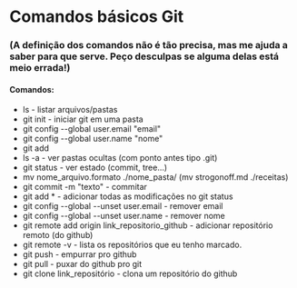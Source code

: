 # Comandos básicos Git
### (A definição dos comandos não é tão precisa, mas me ajuda a saber para que serve. Peço desculpas se alguma delas está meio errada!)

#### Comandos:
- ls - listar arquivos/pastas
- git init - iniciar git em uma pasta
- git config --global user.email "email"
- git config --global user.name "nome"
- git add
- ls -a - ver pastas ocultas (com ponto antes tipo .git)
- git status - ver estado (commit, tree...)
- mv nome_arquivo.formato ./nome_pasta/ (mv strogonoff.md ./receitas)
- git commit -m "texto" - commitar
- git add * - adicionar todas as modificações no git status
- git config --global --unset user.email - remover email
- git config --global --unset user.name - remover nome
- git remote add origin link_repositorio_github - adicionar repositório remoto (do github)
- git remote -v - lista os repositórios que eu tenho marcado.
- git push - empurrar pro github
- git pull - puxar do github pro git
- git clone link_repositório - clona um repositório do github